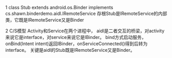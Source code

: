 
1 class Stub extends android.os.Binder implements cs.shawn.binderdemo.aidl.IRemoteService
存根Stub是IRemoteService的内部类，它既是IRemoteService又是Binder

2 C/S模型
Activity和Service在两个进程中，
aidl是二者交互的桥梁，对activity来说它是interface，对service来说它是IBinder。
bind方式启动服务，onBind(Intent intent)返回IBinder，onServiceConnected()得到后转为interface。
关键是aidl的Stub既是IRemoteService又是Binder。
